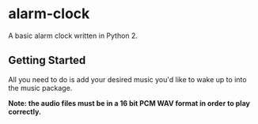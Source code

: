 # alarm-clock
A basic alarm clock written in Python 2.

## Getting Started
All you need to do is add your desired music you'd like to wake up to into the music package.

**Note: the audio files must be in a 16 bit PCM WAV format in order to play correctly.**
